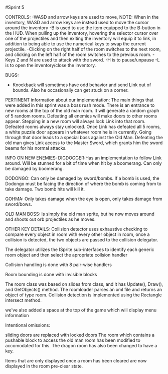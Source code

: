 #Sprint 5

CONTROLS: 
-WASD and arrow keys are used to move, NOTE: When in the inventory, WASD and arrow keys are instead used to move the cursor around the inventory
-B is used to use the item equipped to the B-button in the HUD.
When pulling up the inventory, hovering the selector cursor over one of the projectiles and then exiting the inventory will equip it to link, 
in addition to being able to use the numerical keys to swap the current projectile.
-Clicking on the right half of the room switches to the next room, and clicking on the left half of the room switches to the previous room.
-Keys Z and N are used to attack with the sword.
-H is to pause/unpause
-L is to open the inventory/close the inventory.


BUGS:

- Knockback will sometimes have odd behavior and send Link out of bounds. Also he occasionally can get stuck on a corner.


PERTINENT information about our implementation:
The main things that were added in this sprint was a boss rush mode. There is an entrance to new rooms
at the top of the old man room.  It will  generate a random  graph of 5 random rooms. Defeating all enemies
will make doors to other rooms appear. Stepping in a new room will always lock Link into that room. Defeated
rooms always stay unlocked. Once Link has defeated all 5 rooms, a white puzzle door appears in whatever room
he is in currently. Going through that door leads to a special boss against the Old Man. Defeating the old
man gives Link access to the Master Sword, which grants him the sword beams for his normal attacks.

INFO ON NEW ENEMIES:
DIGDOGGER:Has an implementation to follow Link around. Will be stunned for a bit of time when hit by a
boomerang. Can only be damaged by boomerang.

DODONGO: Can only be damaged by sword/bombs. If a bomb is used, the Dodongo must be facing the direction
of where the bomb is coming from to take damage. Two bomb hits will kill it.

GOHMA: Only takes damage when the eye is open, only takes damage from sword/bows.

OLD MAN BOSS: Is simply the old man sprite, but he now moves around and shoots out orb projectiles as 
he moves.

OTHER KEY DETAILS:
Collision detector uses exhaustive checking to compare every object in room with every other object in room, once a collision is detected,
the two objects are passed to the collision delegator.

The delegator utilizes the ISprite sub-interfaces to identify each generic room object and then select the apropriate collsion handler

Collision handling is done with 8 pair-wise handlers

Room bounding is done with invisible blocks

The room class was based on slides from class, and it has Update(),
Draw(), and GetObjects() method. The roomloader parses an xml file and returns an object of type room. Collision detection is 
implemented using the Rectangle intersect method. 

we've also added a space at the top of the game which will display menu information





Intentional omissions:

sliding doors are replaced with locked doors
The room which contains a pushable block to access the old man room has been modified to accomodated for this. The dragon room 
has also been changed to have a key. 

Items that are only displayed once a room has been cleared are now  displayed in the room pre-clear state.



